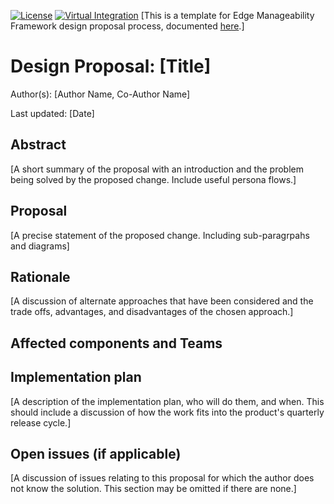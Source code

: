 [![License](https://img.shields.io/badge/License-Apache%202.0-blue.svg)](https://opensource.org/licenses/Apache-2.0) [![Virtual Integration](https://github.com/open-edge-platform/edge-manageability-framework/actions/workflows/virtual-integration.yml/badge.svg?branch=main)](https://github.com/open-edge-platform/edge-manageability-framework/actions/workflows/virtual-integration.yml?query=branch%3Amain)
[This is a template for Edge Manageability Framework design proposal process, documented [here](../README.md).]

# Design Proposal: [Title]

Author(s): [Author Name, Co-Author Name]

Last updated: [Date]

## Abstract

[A short summary of the proposal with an introduction and the problem being solved by the proposed change. Include useful persona flows.]

## Proposal

[A precise statement of the proposed change. Including sub-paragrpahs and diagrams]

## Rationale

[A discussion of alternate approaches that have been considered and the trade offs, advantages, and disadvantages of the chosen approach.]

## Affected components and Teams

## Implementation plan

[A description of the implementation plan, who will do them, and when.
This should include a discussion of how the work fits into the product's quarterly release cycle.]

## Open issues (if applicable)

[A discussion of issues relating to this proposal for which the author does not
know the solution. This section may be omitted if there are none.]
